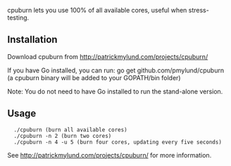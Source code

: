 cpuburn lets you use 100% of all available cores, useful when stress-testing.

## Installation

Download cpuburn from http://patrickmylund.com/projects/cpuburn/

If you have Go installed, you can run: go get github.com/pmylund/cpuburn
(a cpuburn binary will be added to your GOPATH/bin folder)

Note: You do not need to have Go installed to run the stand-alone version.

## Usage
```
  ./cpuburn (burn all available cores)
  ./cpuburn -n 2 (burn two cores)
  ./cpuburn -n 4 -u 5 (burn four cores, updating every five seconds)
```

See http://patrickmylund.com/projects/cpuburn/ for more information.
